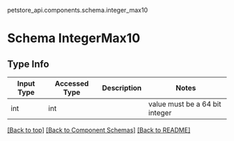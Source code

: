 petstore_api.components.schema.integer_max10
# Schema IntegerMax10

## Type Info
Input Type | Accessed Type | Description | Notes
------------ | ------------- | ------------- | -------------
int | int |  | value must be a 64 bit integer

[[Back to top]](#top) [[Back to Component Schemas]](../../../README.md#Component-Schemas) [[Back to README]](../../../README.md)
